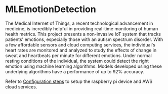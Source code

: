 # MLEmotionDetection
The Medical Internet of Things, a recent technological advancement in medicine, is incredibly helpful in providing real-time monitoring of human health metrics. This project presents a non-invasive IoT system that tracks patients' emotions, especially those with an autism spectrum disorder. With a few affordable sensors and cloud computing services, the individual's heart rates are monitored and analyzed to study the effects of change in sweat and heartbeats per minute for different emotions. Under normal resting conditions of the individual, the system could detect the right emotion using machine learning algorithms. Models developed using these underlying algorithms have a performance of up to 92% accuracy. 

Refer to [Configuration steps](https://github.com/fionavictoria/MLEmotionDetection/blob/main/ConfigurationSteps.pdf) to setup the raspberry pi device and AWS cloud services.
